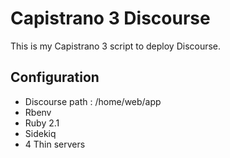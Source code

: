 Capistrano 3 Discourse
======================

This is my Capistrano 3 script to deploy Discourse.

Configuration
-------------

* Discourse path : /home/web/app
* Rbenv
* Ruby 2.1
* Sidekiq
* 4 Thin servers
